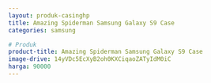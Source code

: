 ```yaml
---
layout: produk-casinghp
title: Amazing Spiderman Samsung Galaxy S9 Case
categories: samsung

# Produk
product-title: Amazing Spiderman Samsung Galaxy S9 Case
image-drive: 14yVDc5EcXyB2oh0KXCiqaoZATyIdM0iC
harga: 90000
---
```

